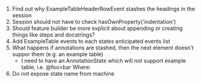 1. Find out why ExampleTableHeaderRowEvent stashes the headings in the session
1. Session should not have to check hasOwnProperty('indentation')
1. Should feature builder be more explicit about appending or creating things like steps and docstrings?
1. Add ExampleTable events to each states anticipated events list
1. What happens if annotations are stashed, then the next element doesn't suppor them (e.g. an example table)
   - I need to have an AnnotationState which will not support example table, i.e.
     @foo=bar
     Where:
1. Do not expose state name from machine
